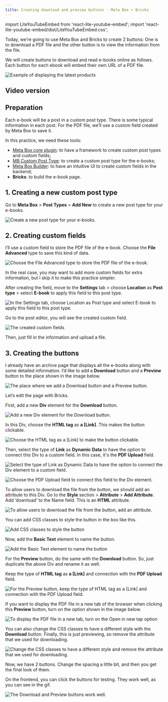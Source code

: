 ```yaml
---
title: Creating download and preview buttons - Meta Box + Bricks
---
```

import LiteYouTubeEmbed from 'react-lite-youtube-embed';
import 'react-lite-youtube-embed/dist/LiteYouTubeEmbed.css';

Today, we’re going to use Meta Box and Bricks to create 2 buttons: One is to download a PDF file and the other button is to view the information from the file.

We will create buttons to download and read e-books online as follows. Each button for each ebook will embed their own URL of a PDF file.

![Example of displaying the latest products](https://i.imgur.com/VEgnSVN.png)

## Video version

<LiteYouTubeEmbed id='Z2GAVMZKrzQ'/>

## Preparation

Each e-book will be a post in a custom post type. There is some typical information in each post. For the PDF file, we’ll use a custom field created by Meta Box to save it.

In this practice, we need these tools:

* [Meta Box core plugin](https://wordpress.org/plugins/meta-box/): to have a framework to create custom post types and custom fields;
* [MB Custom Post Type](https://metabox.io/plugins/custom-post-type/): to create a custom post type for the e-books;
* [Meta Box Builder](https://metabox.io/plugins/meta-box-builder/): to have an intuitive UI to create custom fields in the backend;
* **Bricks**: to build the e-book page.

## 1. Creating a new custom post type

Go to **Meta Box** > **Post Types** > **Add New** to create a new post type for your e-books.

![Create a new post type for your e-books.](https://i.imgur.com/kGoDJrU.png)

## 2. Creating custom fields

I’ll use a custom field to store the PDF file of the e-book. Choose the **File Advanced** type to save this kind of data.

![Choose the File Advanced type to store the PDF file of the e-book.](https://i.imgur.com/MI0PQHm.png)

In the real case, you may want to add more custom fields for extra information, but I skip it to make this practice simpler.

After creating the field, move to the **Settings** tab > choose **Location** as **Post type** > select **E-book** to apply this field to this post type.

![In the Settings tab, choose Location as Post type and select E-book to apply this field to this post type.](https://i.imgur.com/qTiuTO5.png)

Go to the post editor, you will see the created custom field.

![The created custom fields](https://i.imgur.com/38H71WW.png)

Then, just fill in the information and upload a file.

## 3. Creating the buttons

I already have an archive page that displays all the e-books along with some detailed information. I’d like to add a **Download** button and a **Preview** button to the place shown in the image below.


![The place where we add a Download button and a Preview button.](https://i.imgur.com/bmh2HKu.png)

Let’s edit the page with Bricks.

First, add a new **Div** element for the **Download** button.

![Add a new Div element for the Download button.](https://i.imgur.com/xmH2ww7.png)

In this Div, choose the **HTML tag** as **a [Link]**. This makes the button clickable.

![Choose the HTML tag as a [Link] to make the button clickable.](https://i.imgur.com/TeAWK48.png)

Then, select the type of **Link** as **Dynamic Data** to have the option to connect this Div to a custom field. In this case, it's the **PDF Upload** field.


![Select the type of Link as Dynamic Data to have the option to connect the Div element to a custom field.](https://i.imgur.com/fyZnBQ1.png)


![Choose the PDF Upload field to connect this field to the Div element.](https://i.imgur.com/eznx0tT.png)

To allow users to download the file from the button, we should add an attribute to this Div. Go to the **Style** section > **Attribute** > **Add Attribute**. Add ‘download’ to the Name field. This is an **HTML** attribute.


![To allow users to download the file from the button, add an attribute.](https://i.imgur.com/Y678iME.png)

You can add CSS classes to style the button in the box like this.


![Add CSS classes to style the button](https://i.imgur.com/RD2eZt1.png)

Now, add the **Basic Text** element to name the button.

![Add the Basic Text element to name the button](https://i.imgur.com/yde7WX3.png)

For the **Preview** button, do the same with the **Download** button. So, just duplicate the above Div and rename it as well.

Keep the type of **HTML tag** as **a [Link]** and connection with the **PDF Upload** field.

![For the Preview button, keep the type of HTML tag as a [Link] and connection with the PDF Upload field.](https://i.imgur.com/DZVojau.png)

If you want to display the PDF file in a new tab of the browser when clicking this **Preview** button, turn on the option shown in the image below.

![To display the PDF file in a new tab, turn on the Open in new tap option](https://i.imgur.com/1kMWrbP.png)

You can also change the CSS classes to have a different style with the **Download** button. Finally, this is just previewing, so remove the attribute that we used for downloading.

![Change the CSS classes to have a different style and remove the attribute that we used for downloading.](https://i.imgur.com/qkRcVjN.png)

Now, we have 2 buttons. Change the spacing a little bit, and then you get the final look of them.

On the frontend, you can click the buttons for testing. They work well, as you can see in the gif.


![The Download and Preview buttons work well.](https://i.imgur.com/pci7S6F.gif)

